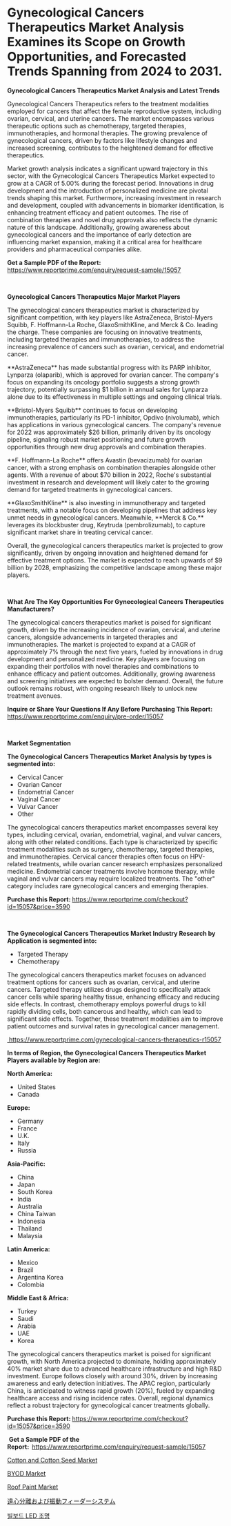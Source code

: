<p><h1>Gynecological Cancers Therapeutics Market Analysis Examines its Scope on Growth Opportunities, and Forecasted Trends Spanning from 2024 to 2031.</h1></p><p><strong>Gynecological Cancers Therapeutics Market Analysis and Latest Trends</strong></p>
<p><p>Gynecological Cancers Therapeutics refers to the treatment modalities employed for cancers that affect the female reproductive system, including ovarian, cervical, and uterine cancers. The market encompasses various therapeutic options such as chemotherapy, targeted therapies, immunotherapies, and hormonal therapies. The growing prevalence of gynecological cancers, driven by factors like lifestyle changes and increased screening, contributes to the heightened demand for effective therapeutics.</p><p>Market growth analysis indicates a significant upward trajectory in this sector, with the Gynecological Cancers Therapeutics Market expected to grow at a CAGR of 5.00% during the forecast period. Innovations in drug development and the introduction of personalized medicine are pivotal trends shaping this market. Furthermore, increasing investment in research and development, coupled with advancements in biomarker identification, is enhancing treatment efficacy and patient outcomes. The rise of combination therapies and novel drug approvals also reflects the dynamic nature of this landscape. Additionally, growing awareness about gynecological cancers and the importance of early detection are influencing market expansion, making it a critical area for healthcare providers and pharmaceutical companies alike.</p></p>
<p><strong>Get a Sample PDF of the Report:&nbsp;</strong> <a href="https://www.reportprime.com/enquiry/request-sample/15057">https://www.reportprime.com/enquiry/request-sample/15057</a></p>
<p>&nbsp;</p>
<p><strong>Gynecological Cancers Therapeutics Major Market Players</strong></p>
<p><p>The gynecological cancers therapeutics market is characterized by significant competition, with key players like AstraZeneca, Bristol-Myers Squibb, F. Hoffmann-La Roche, GlaxoSmithKline, and Merck & Co. leading the charge. These companies are focusing on innovative treatments, including targeted therapies and immunotherapies, to address the increasing prevalence of cancers such as ovarian, cervical, and endometrial cancer.</p><p>**AstraZeneca** has made substantial progress with its PARP inhibitor, Lynparza (olaparib), which is approved for ovarian cancer. The company's focus on expanding its oncology portfolio suggests a strong growth trajectory, potentially surpassing $1 billion in annual sales for Lynparza alone due to its effectiveness in multiple settings and ongoing clinical trials.</p><p>**Bristol-Myers Squibb** continues to focus on developing immunotherapies, particularly its PD-1 inhibitor, Opdivo (nivolumab), which has applications in various gynecological cancers. The company's revenue for 2022 was approximately $26 billion, primarily driven by its oncology pipeline, signaling robust market positioning and future growth opportunities through new drug approvals and combination therapies.</p><p>**F. Hoffmann-La Roche** offers Avastin (bevacizumab) for ovarian cancer, with a strong emphasis on combination therapies alongside other agents. With a revenue of about $70 billion in 2022, Roche's substantial investment in research and development will likely cater to the growing demand for targeted treatments in gynecological cancers.</p><p>**GlaxoSmithKline** is also investing in immunotherapy and targeted treatments, with a notable focus on developing pipelines that address key unmet needs in gynecological cancers. Meanwhile, **Merck & Co.** leverages its blockbuster drug, Keytruda (pembrolizumab), to capture significant market share in treating cervical cancer.</p><p>Overall, the gynecological cancers therapeutics market is projected to grow significantly, driven by ongoing innovation and heightened demand for effective treatment options. The market is expected to reach upwards of $9 billion by 2028, emphasizing the competitive landscape among these major players.</p></p>
<p>&nbsp;</p>
<p><strong>What Are The Key Opportunities For Gynecological Cancers Therapeutics Manufacturers?</strong></p>
<p><p>The gynecological cancers therapeutics market is poised for significant growth, driven by the increasing incidence of ovarian, cervical, and uterine cancers, alongside advancements in targeted therapies and immunotherapies. The market is projected to expand at a CAGR of approximately 7% through the next five years, fueled by innovations in drug development and personalized medicine. Key players are focusing on expanding their portfolios with novel therapies and combinations to enhance efficacy and patient outcomes. Additionally, growing awareness and screening initiatives are expected to bolster demand. Overall, the future outlook remains robust, with ongoing research likely to unlock new treatment avenues.</p></p>
<p><strong>Inquire or Share Your Questions If Any Before Purchasing This Report:</strong> <a href="https://www.reportprime.com/enquiry/pre-order/15057">https://www.reportprime.com/enquiry/pre-order/15057</a></p>
<p>&nbsp;</p>
<p><strong>Market Segmentation</strong></p>
<p><strong>The Gynecological Cancers Therapeutics Market Analysis by types is segmented into:</strong></p>
<p><ul><li>Cervical Cancer</li><li>Ovarian Cancer</li><li>Endometrial Cancer</li><li>Vaginal Cancer</li><li>Vulvar Cancer</li><li>Other</li></ul></p>
<p><p>The gynecological cancers therapeutics market encompasses several key types, including cervical, ovarian, endometrial, vaginal, and vulvar cancers, along with other related conditions. Each type is characterized by specific treatment modalities such as surgery, chemotherapy, targeted therapies, and immunotherapies. Cervical cancer therapies often focus on HPV-related treatments, while ovarian cancer research emphasizes personalized medicine. Endometrial cancer treatments involve hormone therapy, while vaginal and vulvar cancers may require localized treatments. The "other" category includes rare gynecological cancers and emerging therapies.</p></p>
<p><strong>Purchase this Report:&nbsp;</strong><a href="https://www.reportprime.com/checkout?id=15057&price=3590">https://www.reportprime.com/checkout?id=15057&price=3590</a></p>
<p>&nbsp;</p>
<p><strong>The Gynecological Cancers Therapeutics Market Industry Research by Application is segmented into:</strong></p>
<p><ul><li>Targeted Therapy</li><li>Chemotherapy</li></ul></p>
<p><p>The gynecological cancers therapeutics market focuses on advanced treatment options for cancers such as ovarian, cervical, and uterine cancers. Targeted therapy utilizes drugs designed to specifically attack cancer cells while sparing healthy tissue, enhancing efficacy and reducing side effects. In contrast, chemotherapy employs powerful drugs to kill rapidly dividing cells, both cancerous and healthy, which can lead to significant side effects. Together, these treatment modalities aim to improve patient outcomes and survival rates in gynecological cancer management.</p></p>
<p><a href="https://www.reportprime.com/gynecological-cancers-therapeutics-r15057">&nbsp;https://www.reportprime.com/gynecological-cancers-therapeutics-r15057</a></p>
<p><strong>In terms of Region, the Gynecological Cancers Therapeutics Market Players available by Region are:</strong></p>
<p>
    <p> <strong> North America: </strong>
        <ul>
            <li>United States</li>
            <li>Canada</li>
        </ul>
        </p> 
    <p> <strong> Europe: </strong>
        <ul>
            <li>Germany</li>
            <li>France</li>
            <li>U.K.</li>
            <li>Italy</li>
            <li>Russia</li>
        </ul>
        </p> 
    <p> <strong> Asia-Pacific: </strong>
        <ul>
            <li>China</li>
            <li>Japan</li>
            <li>South Korea</li>
            <li>India</li>
            <li>Australia</li>
            <li>China Taiwan</li>
            <li>Indonesia</li>
            <li>Thailand</li>
            <li>Malaysia</li>
        </ul>
        </p> 
    <p> <strong> Latin America: </strong>
        <ul>
            <li>Mexico</li>
            <li>Brazil</li>
            <li>Argentina Korea</li>
            <li>Colombia</li>
        </ul>
        </p> 
    <p> <strong> Middle East & Africa: </strong>
        <ul>
            <li>Turkey</li>
            <li>Saudi</li>
            <li>Arabia</li>
            <li>UAE</li>
            <li>Korea</li>
        </ul>
    </p>
    </p>
<p><p>The gynecological cancers therapeutics market is poised for significant growth, with North America projected to dominate, holding approximately 40% market share due to advanced healthcare infrastructure and high R&D investment. Europe follows closely with around 30%, driven by increasing awareness and early detection initiatives. The APAC region, particularly China, is anticipated to witness rapid growth (20%), fueled by expanding healthcare access and rising incidence rates. Overall, regional dynamics reflect a robust trajectory for gynecological cancer treatments globally.</p></p>
<p><strong>Purchase this Report: </strong><a href="https://www.reportprime.com/checkout?id=15057&price=3590">https://www.reportprime.com/checkout?id=15057&price=3590</a></p>
<p>&nbsp;<strong>Get a Sample PDF of the Report:&nbsp;&nbsp;</strong><a href="https://www.reportprime.com/enquiry/request-sample/15057">https://www.reportprime.com/enquiry/request-sample/15057</a></p>
<p><strong></strong></p>
<p><p><a href="https://issuu.com/reportprime-2/docs/cotton-and-cotton-seed-market-size-_39cd67addb31e9">Cotton and Cotton Seed Market</a></p><p><a href="https://www.linkedin.com/pulse/byod-market-size-share-competitive-landscape-trend-analysis-bxumc?trackingId=QT7IKGf7TR2ZWl1i08Y56g%3D%3D">BYOD Market</a></p><p><a href="https://medium.com/@ruhinayunsa/the-roof-paint-industry-analysis-report-offers-a-comprehensive-and-current-examination-of-the-1ae302b66491">Roof Paint Market</a></p><p><a href="https://medium.com/@leroystapc/entrifugal-and-vibratory-feeder-systems-f17f500f7fae">遠心分離および振動フィーダーシステム</a></p><p><a href="https://medium.com/@joespinka88967/%EA%B8%80%EB%A1%9C%EB%B2%8C-%EB%B9%8C%EB%B3%B4%EB%93%9C-led-%EC%A1%B0%EB%AA%85-%EC%8B%9C%EC%9E%A5-%EC%A0%9C%ED%92%88-%EC%9C%A0%ED%98%95-%EC%9D%91%EC%9A%A9-%ED%94%84%EB%A1%9C%EA%B7%B8%EB%9E%A8-%EC%A7%80%EC%97%AD-%EB%B0%8F-%EA%B8%B0%EC%97%85%EB%B3%84-%EC%82%B0%EC%97%85-%EC%84%B8%EB%B6%84%ED%99%94-%EC%A0%84%EB%A7%9D-%EC%8B%9C%EC%9E%A5-%ED%8F%89%EA%B0%80-%EA%B2%BD%EC%9F%81-%EC%8B%9C%EB%82%98%EB%A6%AC%EC%98%A4-%EB%8F%99%ED%96%A5-%EB%B0%8F-%EC%98%88%EC%B8%A1-2024-2031-500677c37c48">빌보드 LED 조명</a></p></p>
